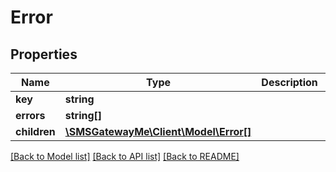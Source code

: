 # Error

## Properties
Name | Type | Description | Notes
------------ | ------------- | ------------- | -------------
**key** | **string** |  | [optional] 
**errors** | **string[]** |  | [optional] 
**children** | [**\SMSGatewayMe\Client\Model\Error[]**](Error.md) |  | [optional] 

[[Back to Model list]](../README.md#documentation-for-models) [[Back to API list]](../README.md#documentation-for-api-endpoints) [[Back to README]](../README.md)


